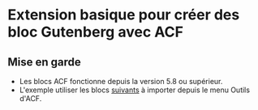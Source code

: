 # Extension basique pour créer des bloc Gutenberg avec ACF


## Mise en garde

* Les blocs ACF fonctionne depuis la version 5.8 ou supérieur.
* L'exemple utiliser les blocs [suivants](https://ressouces-modules.s3.amazonaws.com/acf-bloc-membre-a-importer.zip) à importer depuis le menu Outils d'ACF.
